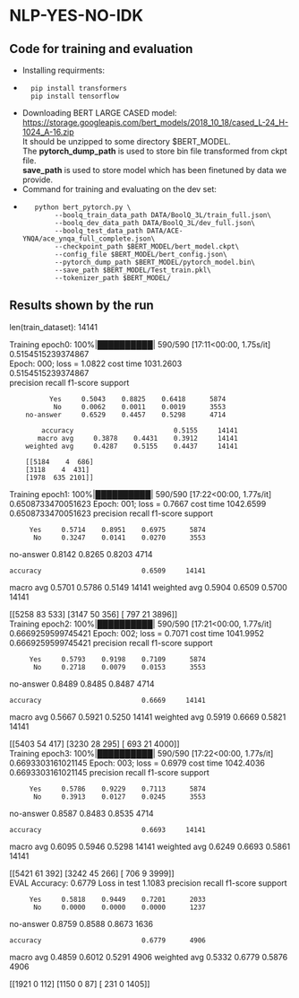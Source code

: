 # NLP-YES-NO-IDK
## Code for training and evaluation

- Installing requirments:
-       pip install transformers
        pip install tensorflow
- Downloading BERT LARGE CASED model:
https://storage.googleapis.com/bert_models/2018_10_18/cased_L-24_H-1024_A-16.zip     
It should be unzipped to some directory $BERT_MODEL.      
The **pytorch_dump_path** is used to store bin file transformed from ckpt file.   
**save_path** is used to store model which has been finetuned by data we provide.  
- Command for training and evaluating on the dev set:      
-        python bert_pytorch.py \
              --boolq_train_data_path DATA/BoolQ_3L/train_full.json\
              --boolq_dev_data_path DATA/BoolQ_3L/dev_full.json\
              --boolq_test_data_path DATA/ACE-YNQA/ace_ynqa_full_complete.json\
              --checkpoint_path $BERT_MODEL/bert_model.ckpt\
              --config_file $BERT_MODEL/bert_config.json\
              --pytorch_dump_path $BERT_MODEL/pytorch_model.bin\
              --save_path $BERT_MODEL/Test_train.pkl\
              --tokenizer_path $BERT_MODEL/
              
## Results shown by the run
len(train_dataset):  14141       
      
Training epoch0: 100%|██████████| 590/590 [17:11<00:00,  1.75s/it]
0.5154515239374867     
Epoch: 000; loss = 1.0822 cost time  1031.2603      
0.5154515239374867       
                precision    recall  f1-score   support

              Yes     0.5043    0.8825    0.6418      5874
               No     0.0062    0.0011    0.0019      3553
        no-answer     0.6529    0.4457    0.5298      4714

            accuracy                         0.5155     14141
           macro avg     0.3878    0.4431    0.3912     14141
        weighted avg     0.4287    0.5155    0.4437     14141      
 
        [[5184    4  686]
        [3118    4  431]
        [1978  635 2101]]            
Training epoch1: 100%|██████████| 590/590 [17:22<00:00,  1.77s/it]
0.6508733470051623
Epoch: 001; loss = 0.7667 cost time  1042.6599
0.6508733470051623
              precision    recall  f1-score   support

         Yes     0.5714    0.8951    0.6975      5874
          No     0.3247    0.0141    0.0270      3553
   no-answer     0.8142    0.8265    0.8203      4714

    accuracy                         0.6509     14141
   macro avg     0.5701    0.5786    0.5149     14141
weighted avg     0.5904    0.6509    0.5700     14141
 
 [[5258   83  533]
 [3147   50  356]
 [ 797   21 3896]]                
Training epoch2: 100%|██████████| 590/590 [17:21<00:00,  1.77s/it]
0.6669259599745421
Epoch: 002; loss = 0.7071 cost time  1041.9952
0.6669259599745421
              precision    recall  f1-score   support

         Yes     0.5793    0.9198    0.7109      5874
          No     0.2718    0.0079    0.0153      3553
   no-answer     0.8489    0.8485    0.8487      4714

    accuracy                         0.6669     14141
   macro avg     0.5667    0.5921    0.5250     14141
weighted avg     0.5919    0.6669    0.5821     14141
 
 [[5403   54  417]
 [3230   28  295]
 [ 693   21 4000]]                  
Training epoch3: 100%|██████████| 590/590 [17:22<00:00,  1.77s/it]
0.6693303161021145
Epoch: 003; loss = 0.6979 cost time  1042.4036
0.6693303161021145
              precision    recall  f1-score   support

         Yes     0.5786    0.9229    0.7113      5874
          No     0.3913    0.0127    0.0245      3553
   no-answer     0.8587    0.8483    0.8535      4714

    accuracy                         0.6693     14141
   macro avg     0.6095    0.5946    0.5298     14141
weighted avg     0.6249    0.6693    0.5861     14141
 
 [[5421   61  392]
 [3242   45  266]
 [ 706    9 3999]]                   
EVAL
Accuracy: 0.6779 Loss in test 1.1083
              precision    recall  f1-score   support

         Yes     0.5818    0.9449    0.7201      2033
          No     0.0000    0.0000    0.0000      1237
   no-answer     0.8759    0.8588    0.8673      1636

    accuracy                         0.6779      4906
   macro avg     0.4859    0.6012    0.5291      4906
weighted avg     0.5332    0.6779    0.5876      4906
 
 [[1921    0  112]
 [1150    0   87]
 [ 231    0 1405]]

              
